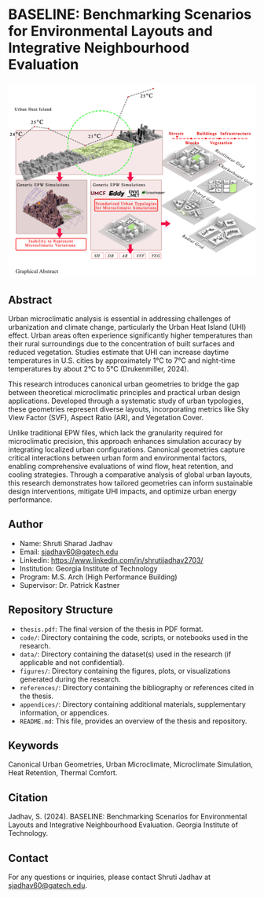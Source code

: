# BASELINE: Benchmarking Scenarios for Environmental Layouts and Integrative Neighbourhood Evaluation

![Graphical Abstract](./Figures/GraphicalAbstract.png)


## Abstract

Urban microclimatic analysis is essential in addressing challenges of urbanization and climate change, particularly the Urban
Heat Island (UHI) effect. Urban areas often experience significantly higher temperatures than their rural surroundings due to
the concentration of built surfaces and reduced vegetation. Studies estimate that UHI can increase daytime temperatures in  U.S.
cities by approximately 1°C to 7°C and night-time temperatures by about 2°C to 5°C (Drukenmiller, 2024). 

This research introduces canonical urban geometries to bridge the gap between theoretical microclimatic principles
and practical urban design applications. Developed through a systematic study of urban typologies, these geometries represent
diverse layouts, incorporating metrics like Sky View Factor (SVF), Aspect Ratio (AR), and Vegetation Cover.

Unlike traditional EPW files, which lack the granularity required for microclimatic precision, this approach enhances simulation
accuracy by integrating localized urban configurations. Canonical geometries capture critical interactions between urban form
and environmental factors, enabling comprehensive evaluations of wind flow, heat retention, and cooling strategies. Through
a comparative analysis of global urban layouts, this research demonstrates how tailored geometries can inform sustainable
design interventions, mitigate UHI impacts, and optimize urban energy performance.

## Author

- Name: Shruti Sharad Jadhav
- Email: sjadhav60@gatech.edu
- Linkedin: https://www.linkedin.com/in/shrutijadhav2703/
- Institution: Georgia Institute of Technology
- Program: M.S. Arch (High Performance Building)
- Supervisor: Dr. Patrick Kastner
  
## Repository Structure

- `thesis.pdf`: The final version of the thesis in PDF format.
- `code/`: Directory containing the code, scripts, or notebooks used in the research.
- `data/`: Directory containing the dataset(s) used in the research (if applicable and not confidential).
- `figures/`: Directory containing the figures, plots, or visualizations generated during the research.
- `references/`: Directory containing the bibliography or references cited in the thesis.
- `appendices/`: Directory containing additional materials, supplementary information, or appendices.
- `README.md`: This file, provides an overview of the thesis and repository.

## Keywords

Canonical Urban Geometries, Urban Microclimate, Microclimate Simulation, Heat Retention, Thermal Comfort.



## Citation

Jadhav, S. (2024). BASELINE: Benchmarking Scenarios for Environmental Layouts and Integrative Neighbourhood Evaluation. Georgia Institute of Technology.

## Contact

For any questions or inquiries, please contact Shruti Jadhav at sjadhav60@gatech.edu.
